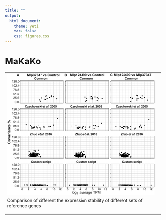 ```yaml
---
title: ""
output: 
  html_document:
    theme: yeti
    toc: false
    css: figures.css
---
```


# MaKaKo

<style>
img {
border: 0px; width: 100%;

}

</style>

|        |        |
|:------|------:|
| <img src="images/Figure2ABC.png" > 
Comparison of different the expression stability of different sets of reference genes |  |
| | |
| | | 
| | |
